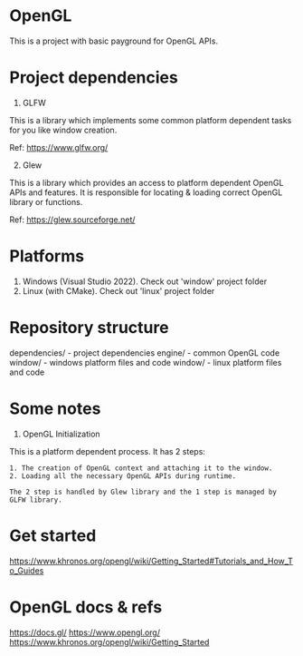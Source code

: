 # OpenGL

This is a project with basic payground for OpenGL APIs.

# Project dependencies

1) GLFW

This is a library which implements some common platform dependent tasks for you like window creation.

Ref: https://www.glfw.org/

2) Glew

This is a library which provides an access to platform dependent OpenGL APIs and features.
It is responsible for locating & loading correct OpenGL library or functions.

Ref: https://glew.sourceforge.net/

# Platforms

1) Windows (Visual Studio 2022). Check out 'window' project folder
2) Linux (with CMake). Check out 'linux' project folder

# Repository structure

dependencies/ - project dependencies
engine/ - common OpenGL code
window/ - windows platform files and code
window/ - linux platform files and code

# Some notes

1) OpenGL Initialization

This is a platform dependent process. It has 2 steps:

	1. The creation of OpenGL context and attaching it to the window.
	2. Loading all the necessary OpenGL APIs during runtime.

	The 2 step is handled by Glew library and the 1 step is managed by GLFW library.

# Get started

https://www.khronos.org/opengl/wiki/Getting_Started#Tutorials_and_How_To_Guides

# OpenGL docs & refs

https://docs.gl/
https://www.opengl.org/
https://www.khronos.org/opengl/wiki/Getting_Started